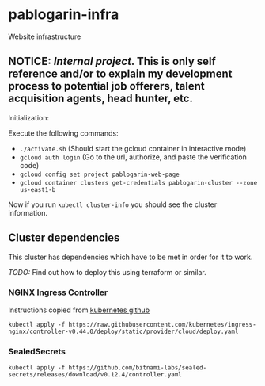 # pablogarin-infra
Website infrastructure

## NOTICE: *Internal project*. This is only self reference and/or to explain my development process to potential job offerers, talent acquisition agents, head hunter, etc.

Initialization:

Execute the following commands:

- `./activate.sh` (Should start the gcloud container in interactive mode)
- `gcloud auth login` (Go to the url, authorize, and paste the verification code)
- `gcloud config set project pablogarin-web-page`
- `gcloud container clusters get-credentials pablogarin-cluster --zone us-east1-b`

Now if you run `kubectl cluster-info` you should see the cluster information.


## Cluster dependencies

This cluster has dependencies which have to be met in order for it to work.

*TODO:* Find out how to deploy this using terraform or similar.

### NGINX Ingress Controller

Instructions copied from [kubernetes github](https://kubernetes.github.io/ingress-nginx/deploy/#gce-gke)

`kubectl apply -f https://raw.githubusercontent.com/kubernetes/ingress-nginx/controller-v0.44.0/deploy/static/provider/cloud/deploy.yaml`

### SealedSecrets

`kubectl apply -f https://github.com/bitnami-labs/sealed-secrets/releases/download/v0.12.4/controller.yaml`
